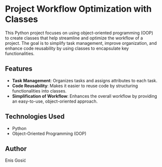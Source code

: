 # Project Workflow Optimization with Classes

This Python project focuses on using object-oriented programming (OOP) to create classes that help streamline and optimize the workflow of a project.
The goal is to simplify task management, improve organization, and enhance code reusability by using classes to encapsulate key functionalities.

## Features

- **Task Management**: Organizes tasks and assigns attributes to each task.
- **Code Reusability**: Makes it easier to reuse code by structuring functionalities into classes.
- **Simplification of Workflow**: Enhances the overall workflow by providing an easy-to-use, object-oriented approach.

## Technologies Used

- Python
- Object-Oriented Programming (OOP)

## Author

Enis Gosić
